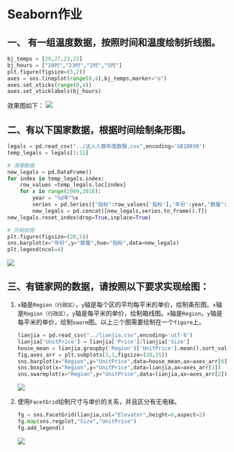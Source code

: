 # Seaborn作业

## 一、 有一组温度数据，按照时间和温度绘制折线图。
```python
bj_temps = [29,27,23,22]
bj_hours = ["20时","23时","2时","5时"]
plt.figure(figsize=(5,2))
axes = sns.lineplot(range(0,4),bj_temps,marker="o")
axes.set_xticks(range(0,4))
axes.set_xticklabels(bj_hours)
```
效果图如下：
![](/assets/chapter05/作业1.png)


## 二、有以下国家数据，根据时间绘制条形图。
```python
legals = pd.read_csv("../法人人数年度数据.csv",encoding='GB18030')
temp_legals = legals[1:11]

# 清理数据
new_legals = pd.DataFrame()
for index in temp_legals.index:
    row_values =temp_legals.loc[index]
    for x in range(2009,2018):
        year = "%d年"%x
        series = pd.Series({"指标":row_values['指标'],'年份':year,"数量":row_values[year]})
        new_legals = pd.concat([new_legals,series.to_frame().T])
new_legals.reset_index(drop=True,inplace=True)

# 开始绘图
plt.figure(figsize=(20,5))
sns.barplot(x="年份",y="数量",hue="指标",data=new_legals)
plt.legend(ncol=4)
```
![](/assets/chapter05/作业2.png)


## 三、有链家网的数据，请按照以下要求实现绘图：
1. `x`轴是`Region（行政区）`，`y`轴是每个区的平均每平米的单价，绘制条形图。`x`轴是`Region（行政区）`，`y`轴是每平米的单价，绘制箱线图。`x`轴是`Region`，`y`轴是每平米的单价，绘制`swarm`图。以上三个图需要绘制在一个`figure`上。
    ```python
    lianjia = pd.read_csv("../lianjia.csv",encoding='utf-8')
    lianjia['UnitPrice'] = lianjia['Price']/lianjia['Size']
    house_mean = lianjia.groupby('Region')['UnitPrice'].mean().sort_values(ascending=False).to_frame().reset_index()
    fig,axes_arr = plt.subplots(3,1,figsize=(20,15))
    sns.barplot(x="Region",y="UnitPrice",data=house_mean,ax=axes_arr[0])
    sns.boxplot(x="Region",y="UnitPrice",data=lianjia,ax=axes_arr[1])
    sns.swarmplot(x="Region",y="UnitPrice",data=lianjia,ax=axes_arr[2])
    ```
    ![](/assets/chapter05/作业3.png)
    
2. 使用`FacetGrid`绘制尺寸与单价的关系，并且区分有无电梯。
    ```python
    fg = sns.FacetGrid(lianjia,col="Elevator",height=6,aspect=2)
    fg.map(sns.regplot,"Size","UnitPrice")
    fg.add_legend()
    ```
    ![](/assets/chapter05/作业4.png)

